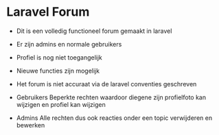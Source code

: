 # Laravel Forum
- Dit is een volledig functioneel forum gemaakt in laravel
- Er zijn admins en normale gebruikers
- Profiel is nog niet toegangelijk
- Nieuwe functies zijn mogelijk
- Het forum is niet accuraat via de laravel conventies geschreven



- Gebruikers
Beperkte rechten waardoor diegene zijn profielfoto kan wijzigen en profiel kan wijzigen


- Admins
Alle rechten dus ook reacties onder een topic verwijderen en bewerken 
